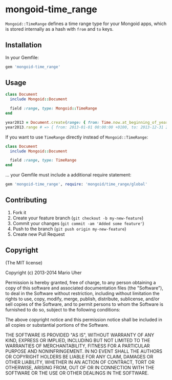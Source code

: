 # mongoid-time_range

`Mongoid::TimeRange` defines a time range type for your Mongoid apps, which is stored internally as a hash with `from` and `to` keys.

## Installation

In your Gemfile:

```ruby
gem 'mongoid-time_range'
```

## Usage

```ruby
class Document
  include Mongoid::Document

  field :range, type: Mongoid::TimeRange
end
```

```ruby
year2013 = Document.create(range: { from: Time.now.at_beginning_of_year, to: Time.now.end_of_year })
year2013.range # => { from: 2013-01-01 00:00:00 +0100, to: 2013-12-31 23:59:59 +0100 }
```

If you want to use `TimeRange` directly instead of `Mongoid::TimeRange`:

```ruby
class Document
  include Mongoid::Document

  field :range, type: TimeRange
end
```

… your Gemfile must include a additional require statement:

```ruby
gem 'mongoid-time_range', require: 'mongoid/time_range/global'
```

## Contributing

1. Fork it
2. Create your feature branch (`git checkout -b my-new-feature`)
3. Commit your changes (`git commit -am 'Added some feature'`)
4. Push to the branch (`git push origin my-new-feature`)
5. Create new Pull Request

## Copyright

(The MIT license)

Copyright (c) 2013-2014 Mario Uher

Permission is hereby granted, free of charge, to any person obtaining
a copy of this software and associated documentation files (the
"Software"), to deal in the Software without restriction, including
without limitation the rights to use, copy, modify, merge, publish,
distribute, sublicense, and/or sell copies of the Software, and to
permit persons to whom the Software is furnished to do so, subject to
the following conditions:

The above copyright notice and this permission notice shall be
included in all copies or substantial portions of the Software.

THE SOFTWARE IS PROVIDED "AS IS", WITHOUT WARRANTY OF ANY KIND,
EXPRESS OR IMPLIED, INCLUDING BUT NOT LIMITED TO THE WARRANTIES OF
MERCHANTABILITY, FITNESS FOR A PARTICULAR PURPOSE AND
NONINFRINGEMENT. IN NO EVENT SHALL THE AUTHORS OR COPYRIGHT HOLDERS BE
LIABLE FOR ANY CLAIM, DAMAGES OR OTHER LIABILITY, WHETHER IN AN ACTION
OF CONTRACT, TORT OR OTHERWISE, ARISING FROM, OUT OF OR IN CONNECTION
WITH THE SOFTWARE OR THE USE OR OTHER DEALINGS IN THE SOFTWARE.
